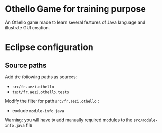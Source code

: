 # Othello Game for training purpose

An Othello game made to learn several features of Java language and illustrate GUI creation.


# Eclipse configuration

## Source paths

Add the following paths as sources:

- `src/fr.aezi.othello`
- `test/fr.aezi.othello.tests`

Modify the filter for path `src/fr.aezi.othello` :

- exclude `module-info.java`

Warning: you will have to add manually required modules to the `src/module-info.java` file
